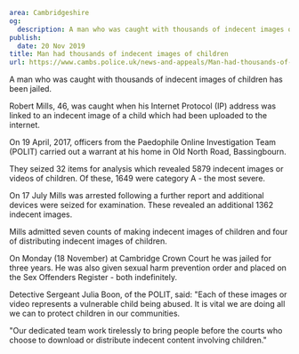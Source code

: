 ```yaml
area: Cambridgeshire
og:
  description: A man who was caught with thousands of indecent images of children has been jailed.
publish:
  date: 20 Nov 2019
title: Man had thousands of indecent images of children
url: https://www.cambs.police.uk/news-and-appeals/Man-had-thousands-of-indecent-images-of-children-20112019
```

A man who was caught with thousands of indecent images of children has been jailed.

Robert Mills, 46, was caught when his Internet Protocol (IP) address was linked to an indecent image of a child which had been uploaded to the internet.

On 19 April, 2017, officers from the Paedophile Online Investigation Team (POLIT) carried out a warrant at his home in Old North Road, Bassingbourn.

They seized 32 items for analysis which revealed 5879 indecent images or videos of children. Of these, 1649 were category A - the most severe.

On 17 July Mills was arrested following a further report and additional devices were seized for examination. These revealed an additional 1362 indecent images.

Mills admitted seven counts of making indecent images of children and four of distributing indecent images of children.

On Monday (18 November) at Cambridge Crown Court he was jailed for three years. He was also given sexual harm prevention order and placed on the Sex Offenders Register - both indefinitely.

Detective Sergeant Julia Boon, of the POLIT, said: "Each of these images or video represents a vulnerable child being abused. It is vital we are doing all we can to protect children in our communities.

"Our dedicated team work tirelessly to bring people before the courts who choose to download or distribute indecent content involving children."
